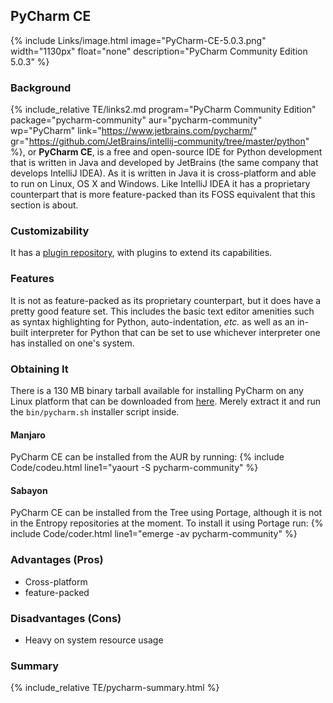 ## PyCharm CE
{% include Links/image.html image="PyCharm-CE-5.0.3.png" width="1130px" float="none" description="PyCharm Community Edition 5.0.3" %}

### Background
{% include_relative TE/links2.md program="PyCharm Community Edition" package="pycharm-community" aur="pycharm-community" wp="PyCharm" link="https://www.jetbrains.com/pycharm/" gr="https://github.com/JetBrains/intellij-community/tree/master/python" %}, or **PyCharm CE**, is a free and open-source IDE for Python development that is written in Java and developed by JetBrains (the same company that develops IntelliJ IDEA). As it is written in Java it is cross-platform and able to run on Linux, OS X and Windows. Like IntelliJ IDEA it has a proprietary counterpart that is more feature-packed than its FOSS equivalent that this section is about.

### Customizability
It has a [plugin repository](https://plugins.jetbrains.com/?pycharm), with plugins to extend its capabilities.

### Features
It is not as feature-packed as its proprietary counterpart, but it does have a pretty good feature set. This includes the basic text editor amenities such as syntax highlighting for Python, auto-indentation, *etc.* as well as an in-built interpreter for Python that can be set to use whichever interpreter one has installed on one's system.

### Obtaining It
There is a 130 MB binary tarball available for installing PyCharm on any Linux platform that can be downloaded from [here](https://www.jetbrains.com/pycharm/download/#section=linux). Merely extract it and run the `bin/pycharm.sh` installer script inside.

#### Manjaro
PyCharm CE can be installed from the AUR by running:
{% include Code/codeu.html line1="yaourt -S pycharm-community" %}

#### Sabayon
PyCharm CE can be installed from the Tree using Portage, although it is not in the Entropy repositories at the moment. To install it using Portage run:
{% include Code/coder.html line1="emerge -av pycharm-community" %}

### Advantages (Pros)
* Cross-platform
* feature-packed

### Disadvantages (Cons)
* Heavy on system resource usage

### Summary
{% include_relative TE/pycharm-summary.html %}
